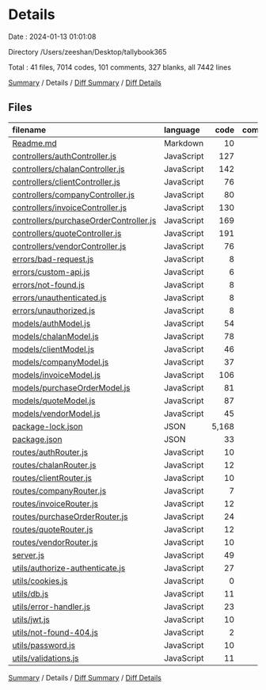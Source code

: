 # Details

Date : 2024-01-13 01:01:08

Directory /Users/zeeshan/Desktop/tallybook365

Total : 41 files,  7014 codes, 101 comments, 327 blanks, all 7442 lines

[Summary](results.md) / Details / [Diff Summary](diff.md) / [Diff Details](diff-details.md)

## Files
| filename | language | code | comment | blank | total |
| :--- | :--- | ---: | ---: | ---: | ---: |
| [Readme.md](/Readme.md) | Markdown | 10 | 0 | 4 | 14 |
| [controllers/authController.js](/controllers/authController.js) | JavaScript | 127 | 12 | 38 | 177 |
| [controllers/chalanController.js](/controllers/chalanController.js) | JavaScript | 142 | 2 | 29 | 173 |
| [controllers/clientController.js](/controllers/clientController.js) | JavaScript | 76 | 0 | 14 | 90 |
| [controllers/companyController.js](/controllers/companyController.js) | JavaScript | 80 | 1 | 20 | 101 |
| [controllers/invoiceController.js](/controllers/invoiceController.js) | JavaScript | 130 | 2 | 28 | 160 |
| [controllers/purchaseOrderController.js](/controllers/purchaseOrderController.js) | JavaScript | 169 | 2 | 34 | 205 |
| [controllers/quoteController.js](/controllers/quoteController.js) | JavaScript | 191 | 35 | 31 | 257 |
| [controllers/vendorController.js](/controllers/vendorController.js) | JavaScript | 76 | 0 | 13 | 89 |
| [errors/bad-request.js](/errors/bad-request.js) | JavaScript | 8 | 0 | 3 | 11 |
| [errors/custom-api.js](/errors/custom-api.js) | JavaScript | 6 | 0 | 2 | 8 |
| [errors/not-found.js](/errors/not-found.js) | JavaScript | 8 | 0 | 3 | 11 |
| [errors/unauthenticated.js](/errors/unauthenticated.js) | JavaScript | 8 | 0 | 3 | 11 |
| [errors/unauthorized.js](/errors/unauthorized.js) | JavaScript | 8 | 0 | 3 | 11 |
| [models/authModel.js](/models/authModel.js) | JavaScript | 54 | 36 | 6 | 96 |
| [models/chalanModel.js](/models/chalanModel.js) | JavaScript | 78 | 0 | 3 | 81 |
| [models/clientModel.js](/models/clientModel.js) | JavaScript | 46 | 0 | 3 | 49 |
| [models/companyModel.js](/models/companyModel.js) | JavaScript | 37 | 0 | 2 | 39 |
| [models/invoiceModel.js](/models/invoiceModel.js) | JavaScript | 106 | 0 | 3 | 109 |
| [models/purchaseOrderModel.js](/models/purchaseOrderModel.js) | JavaScript | 81 | 0 | 3 | 84 |
| [models/quoteModel.js](/models/quoteModel.js) | JavaScript | 87 | 0 | 2 | 89 |
| [models/vendorModel.js](/models/vendorModel.js) | JavaScript | 45 | 0 | 3 | 48 |
| [package-lock.json](/package-lock.json) | JSON | 5,168 | 0 | 1 | 5,169 |
| [package.json](/package.json) | JSON | 33 | 0 | 1 | 34 |
| [routes/authRouter.js](/routes/authRouter.js) | JavaScript | 10 | 0 | 4 | 14 |
| [routes/chalanRouter.js](/routes/chalanRouter.js) | JavaScript | 12 | 0 | 3 | 15 |
| [routes/clientRouter.js](/routes/clientRouter.js) | JavaScript | 10 | 0 | 2 | 12 |
| [routes/companyRouter.js](/routes/companyRouter.js) | JavaScript | 7 | 0 | 3 | 10 |
| [routes/invoiceRouter.js](/routes/invoiceRouter.js) | JavaScript | 12 | 0 | 2 | 14 |
| [routes/purchaseOrderRouter.js](/routes/purchaseOrderRouter.js) | JavaScript | 24 | 0 | 3 | 27 |
| [routes/quoteRouter.js](/routes/quoteRouter.js) | JavaScript | 12 | 0 | 2 | 14 |
| [routes/vendorRouter.js](/routes/vendorRouter.js) | JavaScript | 10 | 0 | 3 | 13 |
| [server.js](/server.js) | JavaScript | 49 | 0 | 19 | 68 |
| [utils/authorize-authenticate.js](/utils/authorize-authenticate.js) | JavaScript | 27 | 0 | 9 | 36 |
| [utils/cookies.js](/utils/cookies.js) | JavaScript | 0 | 5 | 1 | 6 |
| [utils/db.js](/utils/db.js) | JavaScript | 11 | 4 | 6 | 21 |
| [utils/error-handler.js](/utils/error-handler.js) | JavaScript | 23 | 1 | 3 | 27 |
| [utils/jwt.js](/utils/jwt.js) | JavaScript | 10 | 0 | 4 | 14 |
| [utils/not-found-404.js](/utils/not-found-404.js) | JavaScript | 2 | 0 | 2 | 4 |
| [utils/password.js](/utils/password.js) | JavaScript | 10 | 0 | 5 | 15 |
| [utils/validations.js](/utils/validations.js) | JavaScript | 11 | 1 | 4 | 16 |

[Summary](results.md) / Details / [Diff Summary](diff.md) / [Diff Details](diff-details.md)